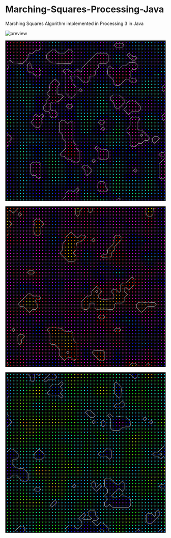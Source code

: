 # Marching-Squares-Processing-Java
Marching Squares Algorithm implemented in Processing 3 in Java

![preview](img/preview.gif)

![img0](img/img0.png)

![img1](img/img1.png)

![img2](img/img2.png)